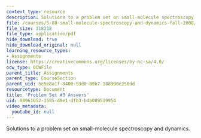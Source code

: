 ```yaml
---
content_type: resource
description: Solutions to a problem set on small-molecule spectroscopy and dynamics.
file: /courses/5-80-small-molecule-spectroscopy-and-dynamics-fall-2008/089610521585d8e1dfb3b4b089519954_ps3ans_1976.pdf
file_size: 318218
file_type: application/pdf
hide_download: true
hide_download_original: null
learning_resource_types:
- Assignments
license: https://creativecommons.org/licenses/by-nc-sa/4.0/
ocw_type: OCWFile
parent_title: Assignments
parent_type: CourseSection
parent_uid: 5e5e8a1f-8400-93d0-89b7-18d990e250dd
resourcetype: Document
title: 'Problem Set #3 Answers'
uid: 08961052-1585-d8e1-dfb3-b4b089519954
video_metadata:
  youtube_id: null
---
```

Solutions to a problem set on small-molecule spectroscopy and dynamics.
